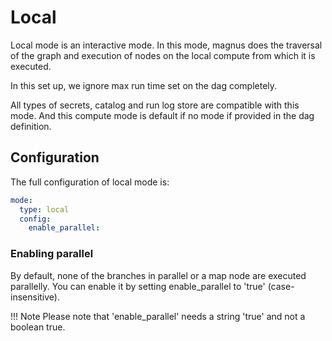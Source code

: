 # Local

Local mode is an interactive mode. In this mode, magnus does the traversal of the graph and execution of nodes
on the local compute from which it is executed.

In this set up, we ignore max run time set on the dag completely.

All types of secrets, catalog and run log store are compatible with this mode. And this compute mode is default if
no mode if provided in the dag definition.

## Configuration

The full configuration of local mode is:

```yaml
mode:
  type: local
  config:
    enable_parallel:
```

### Enabling parallel

By default, none of the branches in parallel or a map node are executed parallelly.
You can enable it by setting enable_parallel to 'true' (case-insensitive).


!!! Note
    Please note that 'enable_parallel' needs a string 'true' and not a boolean true.

